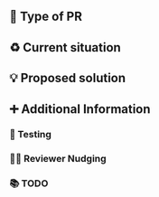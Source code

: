 ## :pushpin: Type of PR

<!-- _Bugfix, Feature, Code style update (formatting, local variables), Refactoring (no functional changes, no api changes), Build related changes, CI related changes, Other..._  -->

## :recycle: Current situation

<!-- _Describe the current situation. Explain current problems, if there are any. Be as descriptive as possible (e.g., including examples or code snippets)._ -->

## :bulb: Proposed solution

<!-- _Describe the proposed solution and changes. How does it affect the project? How does it affect the internal structure (e.g., refactorings)?_ -->

## :heavy_plus_sign: Additional Information

<!-- _If applicable, provide additional context in this section._ -->

### :test_tube: Testing

<!-- _Which tests were added? Which existing tests were adapted/changed? Which situations are covered, and what edge cases are missing?_ -->

### :technologist: Reviewer Nudging

<!-- _Where should the reviewer start? what is a good entry point?_ -->

### :books: TODO

<!-- _List TODOs for the future works._ -->
